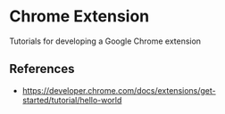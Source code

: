 # Chrome Extension

Tutorials for developing a Google Chrome extension

## References

* https://developer.chrome.com/docs/extensions/get-started/tutorial/hello-world 